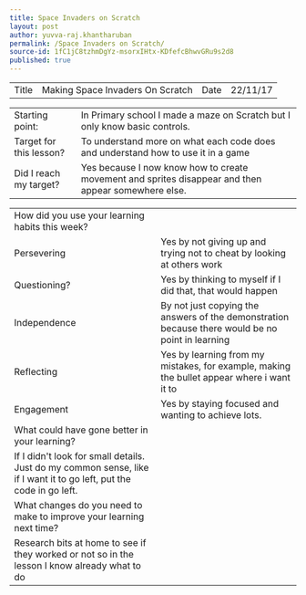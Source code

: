 ```yaml
---
title: Space Invaders on Scratch
layout: post
author: yuvva-raj.khantharuban
permalink: /Space Invaders on Scratch/
source-id: 1fC1jC8tzhmDgYz-msorxIHtx-KDfefcBhwvGRu9s2d8
published: true
---
```

<table>
  <tr>
    <td>Title</td>
    <td>Making Space Invaders On Scratch</td>
    <td>Date</td>
    <td>22/11/17</td>
  </tr>
</table>


<table>
  <tr>
    <td>Starting point:</td>
    <td>In Primary school I made a maze on Scratch but I only know basic controls.</td>
  </tr>
  <tr>
    <td>Target for this lesson?</td>
    <td>To understand more on what each code does and understand how to use it in a game</td>
  </tr>
  <tr>
    <td>Did I reach my target?</td>
    <td>Yes because I now know how to create movement and sprites disappear and then appear somewhere else.</td>
  </tr>
</table>


<table>
  <tr>
    <td>How did you use your learning habits this week?</td>
    <td></td>
  </tr>
  <tr>
    <td>Persevering</td>
    <td>Yes by not giving up and trying not to cheat by looking at others work</td>
  </tr>
  <tr>
    <td>Questioning?</td>
    <td>Yes by thinking to myself if I did that, that would happen</td>
  </tr>
  <tr>
    <td>Independence</td>
    <td>By not just copying the answers of the demonstration because there would be no point in learning</td>
  </tr>
  <tr>
    <td>Reflecting</td>
    <td>Yes by learning from my mistakes, for example, making the bullet appear where i want it to</td>
  </tr>
  <tr>
    <td>Engagement</td>
    <td>Yes by staying focused and wanting to achieve lots.</td>
  </tr>
  <tr>
    <td>What could have gone better in your learning?</td>
    <td></td>
  </tr>
  <tr>
    <td>If I didn't look for small details. Just do my common sense, like if I want it to go left, put the code in go left.</td>
    <td></td>
  </tr>
  <tr>
    <td>What changes do you need to make to improve your learning next time?</td>
    <td></td>
  </tr>
  <tr>
    <td>Research bits at home to see if they worked or not so in the lesson I know already what to do</td>
    <td></td>
  </tr>
</table>


